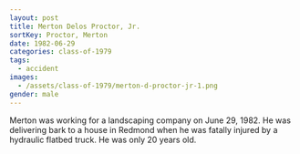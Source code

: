 ```yaml
---
layout: post
title: Merton Delos Proctor, Jr.
sortKey: Proctor, Merton
date: 1982-06-29
categories: class-of-1979
tags:
  - accident
images:
  - /assets/class-of-1979/merton-d-proctor-jr-1.png
gender: male
---
```

Merton was working for a landscaping company on June 29, 1982. He was delivering bark to a house in Redmond when he was fatally injured by a hydraulic flatbed truck. He was only 20 years old.
